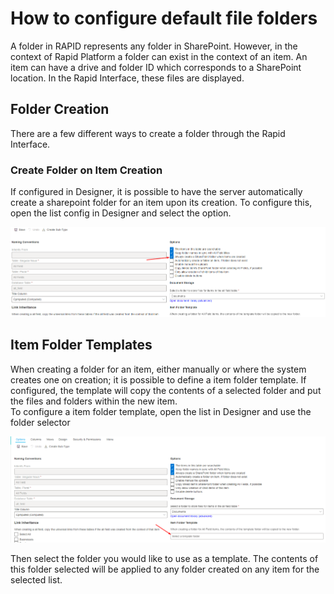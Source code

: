 # How to configure default file folders

A folder in RAPID represents any folder in SharePoint. However, in the context of Rapid Platform a folder can exist in the context of an item. An item can have a drive and folder ID which corresponds to a SharePoint location. In the Rapid Interface, these files are displayed.

## Folder Creation

There are a few different ways to create a folder through the Rapid Interface.

### Create Folder on Item Creation

If configured in Designer, it is possible to have the server automatically create a sharepoint folder for an item upon its creation. To configure this, open the list config in Designer and select the option.  

![image-1693463097681.png](./downloaded_image_1705285493273.png)

## Item Folder Templates

When creating a folder for an item, either manually or where the system creates one on creation; it is possible to define a item folder template. If configured, the template will copy the contents of a selected folder and put the files and folders within the new item.  
To configure a item folder template, open the list in Designer and use the folder selector

![image-1693463222270.png](./downloaded_image_1705285494288.png)

Then select the folder you would like to use as a template. The contents of this folder selected will be applied to any folder created on any item for the selected list.